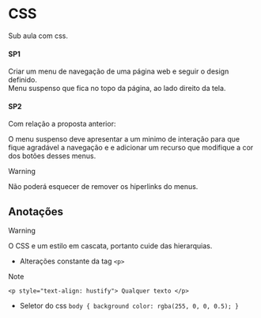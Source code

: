 # CSS <!-- isso é um comentário -->

Sub aula com css.

#### SP1

Criar um menu de navegação de uma página web e seguir o design definido. <br>
Menu suspenso que fica no topo da página, ao lado direito da tela.

#### SP2

Com relação a proposta anterior:

O menu suspenso deve apresentar a um minimo de interação para que fique agradável a navegação e e adicionar um recurso que modifique a cor dos botões desses menus.

>[!WARNING]
> Não poderá esquecer de remover os hiperlinks do menus.


## Anotações

>[!WARNING]
> O CSS e um estilo em cascata, portanto cuide das hierarquias.

- Alterações constante da tag ```<p>```
>[!NOTE]
> ```<p style="text-align: hustify"> Qualquer texto </p>```

- Seletor do css ```
body {
    background color: rgba(255, 0, 0, 0.5);
} ```